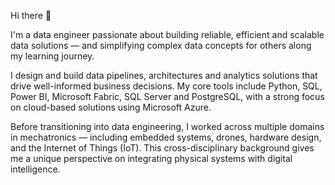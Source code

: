 Hi there 👋

I'm a data engineer passionate about building reliable, efficient and scalable data solutions — and simplifying complex data concepts for others along my learning journey.

I design and build data pipelines, architectures and analytics solutions that drive well-informed business decisions. My core tools include Python, SQL, Power BI, Microsoft Fabric, SQL Server and PostgreSQL, with a strong focus on cloud-based solutions using Microsoft Azure.

Before transitioning into data engineering, I worked across multiple domains in mechatronics — including embedded systems, drones, hardware design, and the Internet of Things (IoT). This cross-disciplinary background gives me a unique perspective on integrating physical systems with digital intelligence.


<!--
**faithhunja/faithhunja** is a ✨ _special_ ✨ repository because its `README.md` (this file) appears on your GitHub profile.

Here are some ideas to get you started:

- 🔭 I’m currently working on ...
- 🌱 I’m currently learning ...
- 👯 I’m looking to collaborate on ...
- 🤔 I’m looking for help with ...
- 💬 Ask me about ...
- 📫 How to reach me: ...
- 😄 Pronouns: ...
- ⚡ Fun fact: ...
-->
